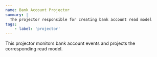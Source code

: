 ```yaml
---
name: Bank Account Projector
summary: |
  The projector responsible for creating bank account read model
tags:
    - label: 'projector'
---
```


This projector monitors bank account events and projects the corresponding read model.

<Mermaid/>